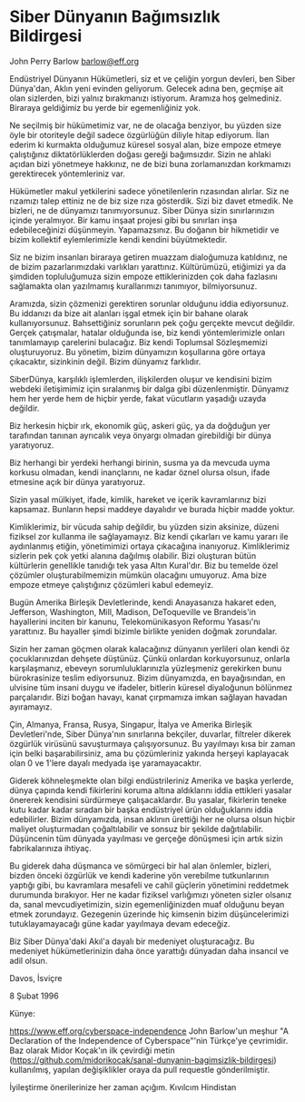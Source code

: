 # Siber Dünyanın Bağımsızlık Bildirgesi

John Perry Barlow <barlow@eff.org>

Endüstriyel Dünyanın Hükümetleri, siz et ve çeliğin yorgun devleri, ben Siber Dünya'dan, Aklın yeni evinden geliyorum. Gelecek adına ben, geçmişe ait olan sizlerden, bizi yalnız bırakmanızı istiyorum. Aramıza hoş gelmediniz. Biraraya geldiğimiz bu yerde bir egemenliğiniz yok.

Ne seçilmiş bir hükümetimiz var, ne de olacağa benziyor, bu yüzden size öyle bir otoriteyle değil sadece özgürlüğün diliyle hitap ediyorum. İlan ederim ki kurmakta olduğumuz küresel sosyal alan, bize empoze etmeye çalıştığınız diktatörlüklerden doğası gereği bağımsızdır. Sizin ne ahlaki açıdan bizi yönetmeye hakkınız, ne de bizi buna zorlamanızdan korkmamızı gerektirecek yöntemleriniz var.

Hükümetler makul yetkilerini sadece yönetilenlerin rızasından alırlar. Siz ne rızamızı talep ettiniz ne de biz size rıza gösterdik. Sizi biz davet etmedik. Ne bizleri, ne de dünyamızı tanımıyorsunuz. Siber Dünya sizin sınırlarınızın içinde yeralmıyor. Bir kamu inşaat projesi gibi bu sınırları inşa edebileceğinizi düşünmeyin. Yapamazsınız. Bu doğanın bir hikmetidir ve bizim kollektif eylemlerimizle kendi kendini büyütmektedir.

Siz ne bizim insanları biraraya getiren muazzam dialoğumuza katıldınız, ne de bizim pazarlarımızdaki varlıkları yarattınız. Kültürümüzü, etiğimizi ya da şimdiden topluluğumuza sizin empoze ettiklerinizden çok daha fazlasını sağlamakta olan yazılmamış kurallarımızı tanımıyor, bilmiyorsunuz. 

Aramızda, sizin çözmenizi gerektiren sorunlar olduğunu iddia ediyorsunuz. Bu iddanızı da bize ait alanları işgal etmek için bir bahane olarak kullanıyorsunuz. Bahsettiğiniz sorunların pek çoğu gerçekte mevcut değildir. Gerçek çatışmalar, hatalar olduğunda ise, biz kendi yöntemlerimizle onları tanımlamayıp çarelerini bulacağız. Biz kendi Toplumsal Sözleşmemizi oluşturuyoruz. Bu yönetim, bizim dünyamızın koşullarına göre ortaya çıkacaktır, sizinkinin değil. Bizim dünyamız farklıdır.

SiberDünya, karşılıklı işlemlerden, ilişkilerden oluşur ve kendisini bizim webdeki iletişimimiz için sıralanmış bir dalga gibi düzenlenmiştir.  Dünyamız hem her yerde hem de hiçbir yerde, fakat vücutların yaşadığı uzayda değildir.

Biz herkesin hiçbir ırk, ekonomik güç, askeri güç, ya da doğduğun yer tarafından tanınan ayrıcalık veya önyargı olmadan girebildiği bir dünya yaratıyoruz.

Biz herhangi bir yerdeki herhangi birinin, susma ya da mevcuda uyma korkusu olmadan, kendi inançlarını, ne kadar öznel olursa olsun, ifade etmesine açık bir dünya yaratıyoruz.

Sizin yasal mülkiyet, ifade, kimlik, hareket ve içerik kavramlarınız bizi kapsamaz. Bunların hepsi maddeye dayalıdır ve burada hiçbir madde yoktur.

Kimliklerimiz, bir vücuda sahip değildir, bu yüzden sizin aksinize, düzeni fiziksel zor kullanma ile sağlayamayız. Biz kendi çıkarları ve kamu yararı ile aydınlanmış etiğin, yönetimimizi ortaya çıkacağına inanıyoruz. Kimliklerimiz sizlerin pek çok yetki alanına dağılmış olabilir. Bizi  oluşturan bütün kültürlerin genellikle tanıdığı tek yasa Altın Kural'dır. Biz bu temelde özel çözümler oluşturabilmemizin mümkün olacağını umuyoruz. Ama bize empoze etmeye çalıştığınız çözümleri kabul edemeyiz.

Bugün Amerika Birleşik Devletlerinde, kendi Anayasanıza hakaret eden, Jefferson, Washington, Mill, Madison, DeToqueville ve Brandeis'in hayallerini inciten bir kanunu, Telekomünikasyon Reformu Yasası'nı yarattınız. Bu hayaller şimdi bizimle birlikte yeniden doğmak zorundalar.

Sizin her zaman göçmen olarak kalacağınız dünyanın yerlileri olan kendi öz çocuklarınızdan dehşete düştünüz. Çünkü onlardan korkuyorsunuz, onlarla karşılaşmanız, ebeveyn sorumluluklarınızla yüzleşmeniz gerekirken bunu bürokrasinize teslim ediyorsunuz. Bizim dünyamızda, en bayağısından, en ulvisine tüm insani duygu ve ifadeler, bitlerin küresel diyaloğunun bölünmez parçalarıdır. Bizi boğan havayı, kanat çırpmamıza imkan sağlayan havadan ayıramayız.

Çin, Almanya, Fransa, Rusya, Singapur, İtalya ve Amerika Birleşik Devletleri'nde,  Siber Dünya'nın sınırlarına bekçiler, duvarlar, filtreler dikerek özgürlük virüsünü savuşturmaya çalışıyorsunuz. Bu yayılmayı kısa bir zaman için belki başarabilirsiniz, ama bu çözümleriniz yakında herşeyi kaplayacak olan  0 ve 1'lere dayalı medyada işe yaramayacaktır.

Giderek köhneleşmekte olan bilgi endüstrileriniz Amerika ve başka yerlerde, dünya çapında kendi fikirlerini koruma altına aldıklarını iddia ettikleri yasalar önererek kendisini sürdürmeye çalışacaklardır. Bu yasalar, fikirlerin teneke kutu kadar kadar sıradan bir başka endüstriyel ürün olduğuklarını iddia edebilirler. Bizim dünyamızda, insan aklının ürettiği her ne olursa olsun hiçbir maliyet oluşturmadan çoğaltılabilir ve sonsuz bir şekilde dağıtılabilir. Düşüncenin tüm dünyada yayılması ve gerçeğe dönüşmesi için artık sizin fabrikalarınıza ihtiyaç.

Bu giderek daha düşmanca ve sömürgeci bir hal alan önlemler, bizleri, bizden önceki özgürlük ve kendi kaderine yön verebilme tutkunlarının yaptığı gibi, bu kavramlara mesafeli ve cahil güçlerin yönetimini reddetmek durumunda bırakıyor. Her ne kadar fiziksel varlığımızı yöneten sizler olsanız da, sanal mevcudiyetimizin, sizin egemenliğinizden muaf olduğunu beyan etmek zorundayız. Gezegenin üzerinde hiç kimsenin bizim düşüncelerimizi tutuklayamayacağı güne kadar yayılmaya devam edeceğiz. 

Biz Siber Dünya'daki Akıl'a dayalı bir medeniyet oluşturacağız. Bu medeniyet hükümetlerinizin daha önce yarattığı dünyadan daha insancıl ve adil olsun.

Davos, İsviçre

8 Şubat 1996


Künye: 

https://www.eff.org/cyberspace-independence
John Barlow'un meşhur "A Declaration of the Independence of Cyberspace"'nin Türkçe'ye çevrimidir.
Baz olarak Midor Koçak'ın ilk çevirdiği metin (https://github.com/midorikocak/sanal-dunyanin-bagimsizlik-bildirgesi) kullanılmış, yapılan değişiklikler oraya da pull requestle gönderilmiştir.

İyileştirme önerilerinize her zaman açığım.
Kıvılcım Hindistan
